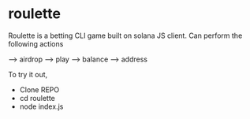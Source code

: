 # roulette
Roulette is a betting CLI game built on solana JS client.
Can perform the following actions

--> airdrop 
--> play 
--> balance 
--> address 

To try it out,

- Clone REPO
- cd roulette
- node index.js
